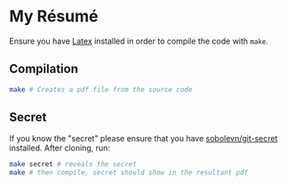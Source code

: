 # My Résumé

Ensure you have [Latex](https://www.latex-project.org/get/) installed in
order to compile the code with `make`.

## Compilation

```bash
make # Creates a pdf file from the source code
```

## Secret

If you know the "secret" please ensure that you have
[sobolevn/git-secret](https://github.com/sobolevn/git-secret) installed. After
cloning, run:

```bash
make secret # reveals the secret
make # then compile, secret should show in the resultant pdf
```
